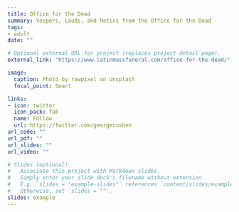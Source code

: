 ```yaml
---
title: Office for the Dead
summary: Vespers, Lauds, and Matins from the Office for the Dead
tags:
- adult
date: ""

# Optional external URL for project (replaces project detail page).
external_link: "https://www.latinmassfuneral.com/office-for-the-dead/"

image:
  caption: Photo by rawpixel on Unsplash
  focal_point: Smart

links:
- icon: twitter
  icon_pack: fab
  name: Follow
  url: https://twitter.com/georgecushen
url_code: ""
url_pdf: ""
url_slides: ""
url_video: ""

# Slides (optional).
#   Associate this project with Markdown slides.
#   Simply enter your slide deck's filename without extension.
#   E.g. `slides = "example-slides"` references `content/slides/example-slides.md`.
#   Otherwise, set `slides = ""`.
slides: example
---
```



